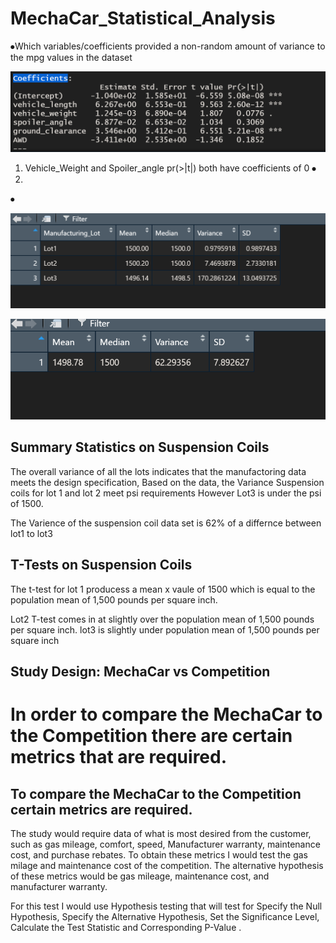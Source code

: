 # MechaCar_Statistical_Analysis
⦁Which variables/coefficients provided a non-random amount of variance to the mpg values in the dataset

       
   ![MechaCar_Statistical_Analysis](https://github.com/onehatt29/MechaCar_Statistical_Analysis/blob/main/images/Coefficients.PNG)
   
1.	Vehicle_Weight and Spoiler_angle pr(>|t|) both have coefficients of 0
⦁	
1.	
⦁	

 ![MechaCar_Statistical_Analysis](https://github.com/onehatt29/MechaCar_Statistical_Analysis/blob/main/images/suspen_coill.PNG)
 
 
  ![MechaCar_Statistical_Analysis](https://github.com/onehatt29/MechaCar_Statistical_Analysis/blob/main/images/suspen_coil.PNG)

 
## Summary Statistics on Suspension Coils

 


 
The overall variance of all the lots indicates that the manufactoring data meets the design specification,
Based on the data, the Variance Suspension coils for lot 1 and lot 2 meet psi requirements
However Lot3 is under the psi of 1500.

The Varience of the suspension coil data set is 62% of a differnce between lot1 to lot3


## T-Tests on Suspension Coils

 The t-test for lot 1 producess a mean x vaule of 1500 which is equal to the population mean of 1,500 pounds per square inch.

Lot2 T-test comes in at slightly over the population mean of 1,500 pounds per square inch.
lot3 is slightly under population mean of 1,500 pounds per square inch

 ## Study Design: MechaCar vs Competition

# In  order to compare the MechaCar to the Competition there are certain metrics that are required.
## To compare the MechaCar to the Competition certain metrics are required.
The study would require data of what is most desired from the customer, such as gas mileage, comfort, speed, Manufacturer warranty, maintenance cost, and purchase rebates.
To obtain these metrics I would test the gas milage and maintenance cost of the competition.
The alternative hypothesis of these metrics would be gas mileage, maintenance cost, and manufacturer warranty. 

For this test I would use Hypothesis testing that will test for Specify the Null Hypothesis, Specify the Alternative Hypothesis, Set the Significance Level, Calculate the Test Statistic and Corresponding P-Value
.




